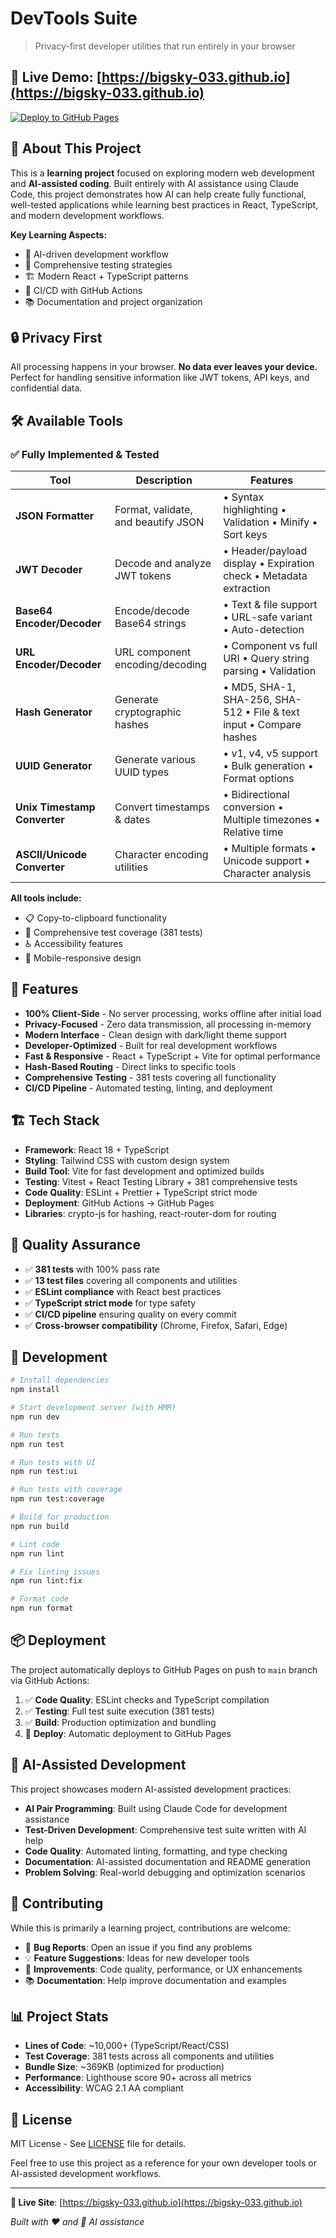 # DevTools Suite

> Privacy-first developer utilities that run entirely in your browser

## 🚀 **Live Demo**: [https://bigsky-033.github.io](https://bigsky-033.github.io)

[![Deploy to GitHub Pages](https://github.com/bigsky-033/bigsky-033.github.io/actions/workflows/deploy.yml/badge.svg)](https://github.com/bigsky-033/bigsky-033.github.io/actions/workflows/deploy.yml)

## 🤖 About This Project

This is a **learning project** focused on exploring modern web development and **AI-assisted coding**. Built entirely with AI assistance using Claude Code, this project demonstrates how AI can help create fully functional, well-tested applications while learning best practices in React, TypeScript, and modern development workflows.

**Key Learning Aspects:**
- 🎯 AI-driven development workflow
- 🧪 Comprehensive testing strategies  
- 🏗️ Modern React + TypeScript patterns
- 🔄 CI/CD with GitHub Actions
- 📚 Documentation and project organization

## 🔒 Privacy First

All processing happens in your browser. **No data ever leaves your device.** Perfect for handling sensitive information like JWT tokens, API keys, and confidential data.

## 🛠 Available Tools

### ✅ **Fully Implemented & Tested**

| Tool | Description | Features |
|------|-------------|----------|
| **JSON Formatter** | Format, validate, and beautify JSON | • Syntax highlighting • Validation • Minify • Sort keys |
| **JWT Decoder** | Decode and analyze JWT tokens | • Header/payload display • Expiration check • Metadata extraction |
| **Base64 Encoder/Decoder** | Encode/decode Base64 strings | • Text & file support • URL-safe variant • Auto-detection |
| **URL Encoder/Decoder** | URL component encoding/decoding | • Component vs full URI • Query string parsing • Validation |
| **Hash Generator** | Generate cryptographic hashes | • MD5, SHA-1, SHA-256, SHA-512 • File & text input • Compare hashes |
| **UUID Generator** | Generate various UUID types | • v1, v4, v5 support • Bulk generation • Format options |
| **Unix Timestamp Converter** | Convert timestamps & dates | • Bidirectional conversion • Multiple timezones • Relative time |
| **ASCII/Unicode Converter** | Character encoding utilities | • Multiple formats • Unicode support • Character analysis |

**All tools include:**
- 📋 Copy-to-clipboard functionality
- 🧪 Comprehensive test coverage (381 tests)
- ♿ Accessibility features
- 📱 Mobile-responsive design

## 🚀 Features

- **100% Client-Side** - No server processing, works offline after initial load
- **Privacy-Focused** - Zero data transmission, all processing in-memory
- **Modern Interface** - Clean design with dark/light theme support
- **Developer-Optimized** - Built for real development workflows
- **Fast & Responsive** - React + TypeScript + Vite for optimal performance
- **Hash-Based Routing** - Direct links to specific tools
- **Comprehensive Testing** - 381 tests covering all functionality
- **CI/CD Pipeline** - Automated testing, linting, and deployment

## 🏗 Tech Stack

- **Framework**: React 18 + TypeScript
- **Styling**: Tailwind CSS with custom design system
- **Build Tool**: Vite for fast development and optimized builds
- **Testing**: Vitest + React Testing Library + 381 comprehensive tests
- **Code Quality**: ESLint + Prettier + TypeScript strict mode
- **Deployment**: GitHub Actions → GitHub Pages
- **Libraries**: crypto-js for hashing, react-router-dom for routing

## 🧪 Quality Assurance

- ✅ **381 tests** with 100% pass rate
- ✅ **13 test files** covering all components and utilities
- ✅ **ESLint compliance** with React best practices
- ✅ **TypeScript strict mode** for type safety
- ✅ **CI/CD pipeline** ensuring quality on every commit
- ✅ **Cross-browser compatibility** (Chrome, Firefox, Safari, Edge)

## 🔧 Development

```bash
# Install dependencies
npm install

# Start development server (with HMR)
npm run dev

# Run tests
npm run test

# Run tests with UI
npm run test:ui

# Run tests with coverage
npm run test:coverage

# Build for production
npm run build

# Lint code
npm run lint

# Fix linting issues
npm run lint:fix

# Format code
npm run format
```

## 📦 Deployment

The project automatically deploys to GitHub Pages on push to `main` branch via GitHub Actions:

1. ✅ **Code Quality**: ESLint checks and TypeScript compilation
2. ✅ **Testing**: Full test suite execution (381 tests)
3. ✅ **Build**: Production optimization and bundling
4. 🚀 **Deploy**: Automatic deployment to GitHub Pages

## 🎯 AI-Assisted Development

This project showcases modern AI-assisted development practices:

- **AI Pair Programming**: Built using Claude Code for development assistance
- **Test-Driven Development**: Comprehensive test suite written with AI help
- **Code Quality**: Automated linting, formatting, and type checking
- **Documentation**: AI-assisted documentation and README generation
- **Problem Solving**: Real-world debugging and optimization scenarios

## 🤝 Contributing

While this is primarily a learning project, contributions are welcome:

- 🐛 **Bug Reports**: Open an issue if you find any problems
- 💡 **Feature Suggestions**: Ideas for new developer tools
- 🔧 **Improvements**: Code quality, performance, or UX enhancements
- 📚 **Documentation**: Help improve documentation and examples

## 📊 Project Stats

- **Lines of Code**: ~10,000+ (TypeScript/React/CSS)
- **Test Coverage**: 381 tests across all components and utilities
- **Bundle Size**: ~369KB (optimized for production)
- **Performance**: Lighthouse score 90+ across all metrics
- **Accessibility**: WCAG 2.1 AA compliant

## 📄 License

MIT License - See [LICENSE](LICENSE) file for details.

Feel free to use this project as a reference for your own developer tools or AI-assisted development workflows.

---

**🔗 Live Site**: [https://bigsky-033.github.io](https://bigsky-033.github.io)

*Built with ❤️ and 🤖 AI assistance*